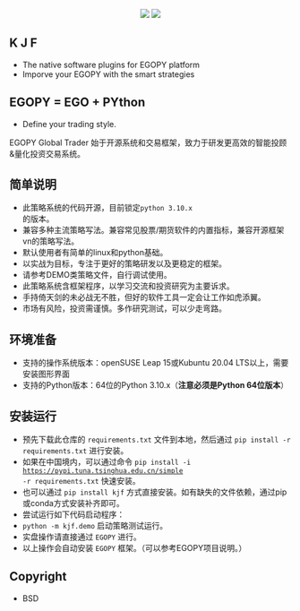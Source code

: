 <p align="center">
    <img src ="https://img.shields.io/badge/platform-linux-yellow.svg"/>
    <img src ="https://img.shields.io/badge/python-3.10-blue.svg" />
</p>

## K J F

* The native software plugins for EGOPY platform
* Imporve your EGOPY with the smart strategies

## EGOPY = EGO + PYthon

* Define your trading style.

<p align="left">
EGOPY Global Trader 始于开源系统和交易框架，致力于研发更高效的智能投顾&量化投资交易系统。
</p>


## 简单说明
* 此策略系统的代码开源，目前锁定<code>python 3.10.x </code>的版本。
* 兼容多种主流策略写法。兼容常见股票/期货软件的内置指标，兼容开源框架vn的策略写法。
* 默认使用者有简单的linux和python基础。
* 以实战为目标，专注于更好的策略研发以及更稳定的框架。
* 请参考DEMO类策略文件，自行调试使用。
* 此策略系统含框架程序，以学习交流和投资研究为主要诉求。
* 手持倚天剑的未必战无不胜，但好的软件工具一定会让工作如虎添翼。
* 市场有风险，投资需谨慎。多作研究测试，可以少走弯路。

## 环境准备
* 支持的操作系统版本：openSUSE Leap 15或Kubuntu 20.04 LTS以上，需要安装图形界面
* 支持的Python版本：64位的Python 3.10.x（**注意必须是Python 64位版本**）

## 安装运行
* 预先下载此仓库的 <code>requirements.txt</code> 文件到本地，然后通过 <code>pip install -r requirements.txt</code> 进行安装。
* 如果在中国境内，可以通过命令 <code>pip install -i https://pypi.tuna.tsinghua.edu.cn/simple -r requirements.txt</code> 快速安装。
* 也可以通过 <code>pip install kjf</code> 方式直接安装。如有缺失的文件依赖，通过pip或conda方式安装补齐即可。
* 尝试运行如下代码启动程序：
* <code>python -m kjf.demo</code> 启动策略测试运行。
* 实盘操作请直接通过 <code>EGOPY</code> 进行。
* 以上操作会自动安装 <code>EGOPY</code> 框架。（可以参考EGOPY项目说明。）

## Copyright
* BSD
